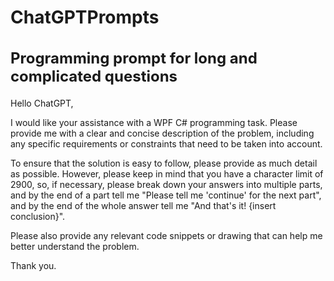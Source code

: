 # ChatGPTPrompts
<h2 style="font-size: 24px;">Programming prompt for long and complicated questions</h2>
<p>Hello ChatGPT,</p>

<p>I would like your assistance with a WPF C# programming task. Please provide me with a clear and concise description of the problem, including any specific requirements or constraints that need to be taken into account.</p>

<p>To ensure that the solution is easy to follow, please provide as much detail as possible. However, please keep in mind that you have a character limit of 2900, so, if necessary, please break down your answers into multiple parts, and by the end of a part tell me "Please tell me 'continue' for the next part", and by the end of the whole answer tell me "And that's it! {insert conclusion}".</p>

<p>Please also provide any relevant code snippets or drawing that can help me better understand the problem.</p>

<p>Thank you.</p>

